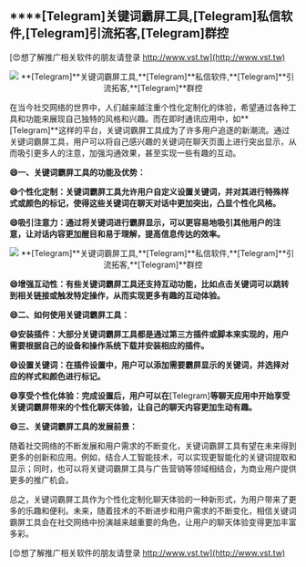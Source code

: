 ## ****[Telegram]**关键词霸屏工具,**[Telegram]**私信软件,**[Telegram]**引流拓客,**[Telegram]**群控**

[😍想了解推广相关软件的朋友请登录 http://www.vst.tw](http://www.vst.tw)

 <center><img src="https://vst.tw/MP4/tuiguang/png/6.png" alt="**[Telegram]**关键词霸屏工具,**[Telegram]**私信软件,**[Telegram]**引流拓客,**[Telegram]**群控"></center>

在当今社交网络的世界中，人们越来越注重个性化定制化的体验，希望通过各种工具和功能来展现自己独特的风格和兴趣。而在即时通讯应用中，如**[Telegram]**这样的平台，关键词霸屏工具成为了许多用户追逐的新潮流。通过关键词霸屏工具，用户可以将自己感兴趣的关键词在聊天页面上进行突出显示，从而吸引更多人的注意，加强沟通效果，甚至实现一些有趣的互动。

**😄一、关键词霸屏工具的功能及优势：**

**😄个性化定制：关键词霸屏工具允许用户自定义设置关键词，并对其进行特殊样式或颜色的标记，使得这些关键词在聊天对话中更加突出，凸显个性化风格。**

**😄吸引注意力：通过将关键词进行霸屏显示，可以更容易地吸引其他用户的注意，让对话内容更加醒目和易于理解，提高信息传达的效率。**

 <center><img src="https://vst.tw/MP4/tuiguang/png/6.png" alt="**[Telegram]**关键词霸屏工具,**[Telegram]**私信软件,**[Telegram]**引流拓客,**[Telegram]**群控"></center>

**😄增强互动性：有些关键词霸屏工具还支持互动功能，比如点击关键词可以跳转到相关链接或触发特定操作，从而实现更多有趣的互动体验。**

**😄二、如何使用关键词霸屏工具：**

**😄安装插件：大部分关键词霸屏工具都是通过第三方插件或脚本来实现的，用户需要根据自己的设备和操作系统下载并安装相应的插件。**

**😄设置关键词：在插件设置中，用户可以添加需要霸屏显示的关键词，并选择对应的样式和颜色进行标记。**

**😄享受个性化体验：完成设置后，用户可以在**[Telegram]**等聊天应用中开始享受关键词霸屏带来的个性化聊天体验，让自己的聊天内容更加生动有趣。**

**😄三、关键词霸屏工具的发展前景：**

随着社交网络的不断发展和用户需求的不断变化，关键词霸屏工具有望在未来得到更多的创新和应用。例如，结合人工智能技术，可以实现更智能化的关键词提取和显示；同时，也可以将关键词霸屏工具与广告营销等领域相结合，为商业用户提供更多的推广机会。

总之，关键词霸屏工具作为个性化定制化聊天体验的一种新形式，为用户带来了更多的乐趣和便利。未来，随着技术的不断进步和用户需求的不断变化，相信关键词霸屏工具会在社交网络中扮演越来越重要的角色，让用户的聊天体验变得更加丰富多彩。

[😍想了解推广相关软件的朋友请登录 http://www.vst.tw](http://www.vst.tw)




